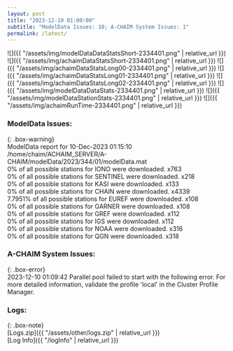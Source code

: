 ```yaml
---
layout: post
title: "2023-12-10 01:00:00"
subtitle: "ModelData Issues: 10; A-CHAIM System Issues: 1"
permalink: /latest/
---
```


![]({{ "/assets/img/modelDataDataStatsShort-2334401.png" | relative_url }})
![]({{ "/assets/img/achaimDataStatsShort-2334401.png" | relative_url }})
![]({{ "/assets/img/achaimDataStatsLong00-2334401.png" | relative_url }})
![]({{ "/assets/img/achaimDataStatsLong01-2334401.png" | relative_url }})
![]({{ "/assets/img/achaimDataStatsLong02-2334401.png" | relative_url }})
![]({{ "/assets/img/modelDataDataStats-2334401.png" | relative_url }})
![]({{ "/assets/img/modelDataStationStats-2334401.png" | relative_url }})
![]({{ "/assets/img/achaimRunTime-2334401.png" | relative_url }})


### ModelData Issues:  
  
{: .box-warning}  
 ModelData report for 10-Dec-2023 01:15:10   
 /home/chaim/ACHAIM_SERVER/A-CHAIM/modelData/2023/344/01/modelData.mat   
 0% of all possible stations for IONO were downloaded. x763   
 0% of all possible stations for SENTINEL were downloaded. x218   
 0% of all possible stations for KASI were downloaded. x133   
 0% of all possible stations for CHAIN were downloaded. x4339   
 7.7951% of all possible stations for EUREF were downloaded. x108   
 0% of all possible stations for GARNER were downloaded. x108   
 0% of all possible stations for GREF were downloaded. x112   
 0% of all possible stations for IGS were downloaded. x112   
 0% of all possible stations for NOAA were downloaded. x316   
 0% of all possible stations for QGN were downloaded. x318   
  
### A-CHAIM System Issues:  
  
{: .box-error}  
2023-12-10 01:09:42 Parallel pool failed to start with the following error. For more detailed information, validate the profile 'local' in the Cluster Profile Manager.  

### Logs:  
  
{: .box-note}  
[Logs.zip]({{ "/assets/other/logs.zip" | relative_url }})  
[Log Info]({{ "/logInfo" | relative_url }})  
